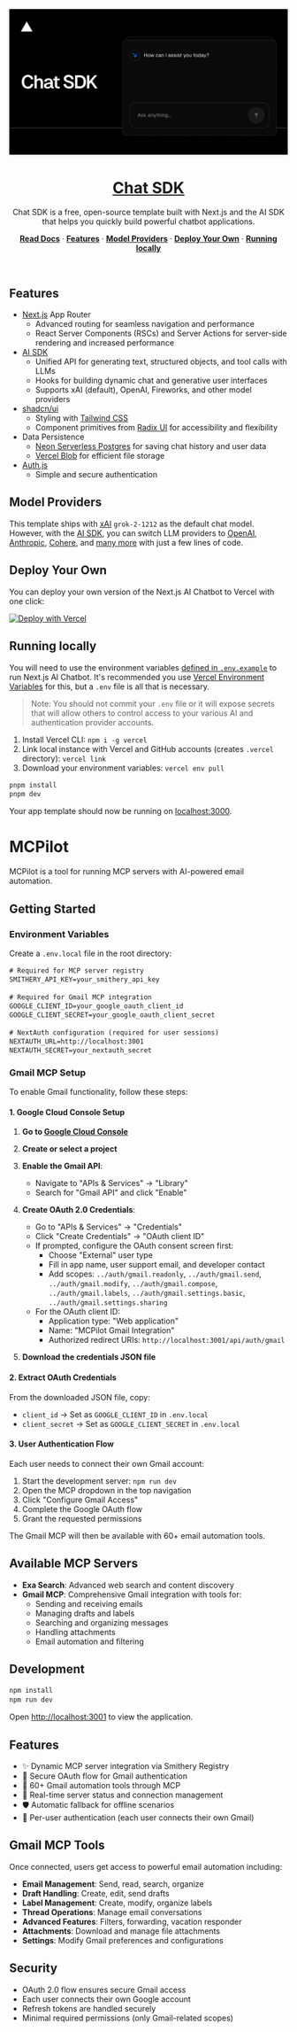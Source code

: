 <a href="https://chat.vercel.ai/">
  <img alt="Next.js 14 and App Router-ready AI chatbot." src="app/(chat)/opengraph-image.png">
  <h1 align="center">Chat SDK</h1>
</a>

<p align="center">
    Chat SDK is a free, open-source template built with Next.js and the AI SDK that helps you quickly build powerful chatbot applications.
</p>

<p align="center">
  <a href="https://chat-sdk.dev"><strong>Read Docs</strong></a> ·
  <a href="#features"><strong>Features</strong></a> ·
  <a href="#model-providers"><strong>Model Providers</strong></a> ·
  <a href="#deploy-your-own"><strong>Deploy Your Own</strong></a> ·
  <a href="#running-locally"><strong>Running locally</strong></a>
</p>
<br/>

## Features

- [Next.js](https://nextjs.org) App Router
  - Advanced routing for seamless navigation and performance
  - React Server Components (RSCs) and Server Actions for server-side rendering and increased performance
- [AI SDK](https://sdk.vercel.ai/docs)
  - Unified API for generating text, structured objects, and tool calls with LLMs
  - Hooks for building dynamic chat and generative user interfaces
  - Supports xAI (default), OpenAI, Fireworks, and other model providers
- [shadcn/ui](https://ui.shadcn.com)
  - Styling with [Tailwind CSS](https://tailwindcss.com)
  - Component primitives from [Radix UI](https://radix-ui.com) for accessibility and flexibility
- Data Persistence
  - [Neon Serverless Postgres](https://vercel.com/marketplace/neon) for saving chat history and user data
  - [Vercel Blob](https://vercel.com/storage/blob) for efficient file storage
- [Auth.js](https://authjs.dev)
  - Simple and secure authentication

## Model Providers

This template ships with [xAI](https://x.ai) `grok-2-1212` as the default chat model. However, with the [AI SDK](https://sdk.vercel.ai/docs), you can switch LLM providers to [OpenAI](https://openai.com), [Anthropic](https://anthropic.com), [Cohere](https://cohere.com/), and [many more](https://sdk.vercel.ai/providers/ai-sdk-providers) with just a few lines of code.

## Deploy Your Own

You can deploy your own version of the Next.js AI Chatbot to Vercel with one click:

[![Deploy with Vercel](https://vercel.com/button)](https://vercel.com/new/clone?repository-url=https%3A%2F%2Fgithub.com%2Fvercel%2Fai-chatbot&env=AUTH_SECRET&envDescription=Learn+more+about+how+to+get+the+API+Keys+for+the+application&envLink=https%3A%2F%2Fgithub.com%2Fvercel%2Fai-chatbot%2Fblob%2Fmain%2F.env.example&demo-title=AI+Chatbot&demo-description=An+Open-Source+AI+Chatbot+Template+Built+With+Next.js+and+the+AI+SDK+by+Vercel.&demo-url=https%3A%2F%2Fchat.vercel.ai&products=%5B%7B%22type%22%3A%22integration%22%2C%22protocol%22%3A%22ai%22%2C%22productSlug%22%3A%22grok%22%2C%22integrationSlug%22%3A%22xai%22%7D%2C%7B%22type%22%3A%22integration%22%2C%22protocol%22%3A%22storage%22%2C%22productSlug%22%3A%22neon%22%2C%22integrationSlug%22%3A%22neon%22%7D%2C%7B%22type%22%3A%22integration%22%2C%22protocol%22%3A%22storage%22%2C%22productSlug%22%3A%22upstash-kv%22%2C%22integrationSlug%22%3A%22upstash%22%7D%2C%7B%22type%22%3A%22blob%22%7D%5D)

## Running locally

You will need to use the environment variables [defined in `.env.example`](.env.example) to run Next.js AI Chatbot. It's recommended you use [Vercel Environment Variables](https://vercel.com/docs/projects/environment-variables) for this, but a `.env` file is all that is necessary.

> Note: You should not commit your `.env` file or it will expose secrets that will allow others to control access to your various AI and authentication provider accounts.

1. Install Vercel CLI: `npm i -g vercel`
2. Link local instance with Vercel and GitHub accounts (creates `.vercel` directory): `vercel link`
3. Download your environment variables: `vercel env pull`

```bash
pnpm install
pnpm dev
```

Your app template should now be running on [localhost:3000](http://localhost:3000).

# MCPilot

MCPilot is a tool for running MCP servers with AI-powered email automation.

## Getting Started

### Environment Variables

Create a `.env.local` file in the root directory:

```env
# Required for MCP server registry
SMITHERY_API_KEY=your_smithery_api_key

# Required for Gmail MCP integration
GOOGLE_CLIENT_ID=your_google_oauth_client_id
GOOGLE_CLIENT_SECRET=your_google_oauth_client_secret

# NextAuth configuration (required for user sessions)
NEXTAUTH_URL=http://localhost:3001
NEXTAUTH_SECRET=your_nextauth_secret
```

### Gmail MCP Setup

To enable Gmail functionality, follow these steps:

#### 1. Google Cloud Console Setup

1. **Go to [Google Cloud Console](https://console.cloud.google.com/)**
2. **Create or select a project**
3. **Enable the Gmail API**:
   - Navigate to "APIs & Services" → "Library"
   - Search for "Gmail API" and click "Enable"

4. **Create OAuth 2.0 Credentials**:
   - Go to "APIs & Services" → "Credentials"
   - Click "Create Credentials" → "OAuth client ID"
   - If prompted, configure the OAuth consent screen first:
     - Choose "External" user type
     - Fill in app name, user support email, and developer contact
     - Add scopes: `../auth/gmail.readonly`, `../auth/gmail.send`, `../auth/gmail.modify`, `../auth/gmail.compose`, `../auth/gmail.labels`, `../auth/gmail.settings.basic`, `../auth/gmail.settings.sharing`
   - For the OAuth client ID:
     - Application type: "Web application"
     - Name: "MCPilot Gmail Integration"
     - Authorized redirect URIs: `http://localhost:3001/api/auth/gmail`

5. **Download the credentials JSON file**

#### 2. Extract OAuth Credentials

From the downloaded JSON file, copy:
- `client_id` → Set as `GOOGLE_CLIENT_ID` in `.env.local`
- `client_secret` → Set as `GOOGLE_CLIENT_SECRET` in `.env.local`

#### 3. User Authentication Flow

Each user needs to connect their own Gmail account:

1. Start the development server: `npm run dev`
2. Open the MCP dropdown in the top navigation
3. Click "Configure Gmail Access"
4. Complete the Google OAuth flow
5. Grant the requested permissions

The Gmail MCP will then be available with 60+ email automation tools.

## Available MCP Servers

- **Exa Search**: Advanced web search and content discovery
- **Gmail MCP**: Comprehensive Gmail integration with tools for:
  - Sending and receiving emails
  - Managing drafts and labels
  - Searching and organizing messages
  - Handling attachments
  - Email automation and filtering

## Development

```bash
npm install
npm run dev
```

Open [http://localhost:3001](http://localhost:3001) to view the application.

## Features

- ✨ Dynamic MCP server integration via Smithery Registry
- 🔐 Secure OAuth flow for Gmail authentication
- 📧 60+ Gmail automation tools through MCP
- 🔄 Real-time server status and connection management
- 🛡️ Automatic fallback for offline scenarios
- 👥 Per-user authentication (each user connects their own Gmail)

## Gmail MCP Tools

Once connected, users get access to powerful email automation including:

- **Email Management**: Send, read, search, organize
- **Draft Handling**: Create, edit, send drafts
- **Label Management**: Create, modify, organize labels
- **Thread Operations**: Manage email conversations
- **Advanced Features**: Filters, forwarding, vacation responder
- **Attachments**: Download and manage file attachments
- **Settings**: Modify Gmail preferences and configurations

## Security

- OAuth 2.0 flow ensures secure Gmail access
- Each user connects their own Google account
- Refresh tokens are handled securely
- Minimal required permissions (only Gmail-related scopes)
